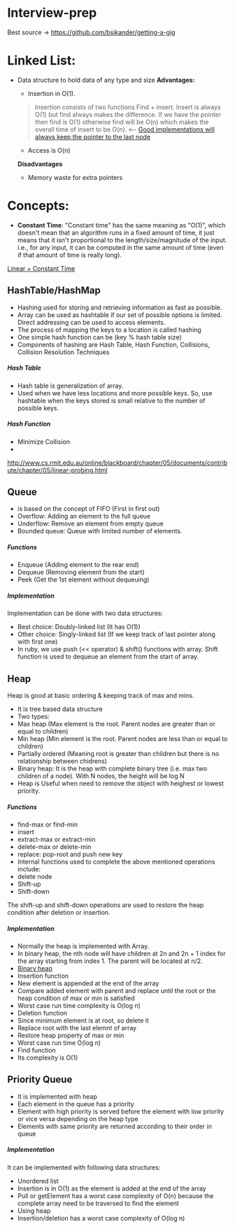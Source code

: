 # Interview-prep

Best source -> https://github.com/bsikander/getting-a-gig

# Linked List:
- Data structure to hold data of any type and size
  **Advantages:**
  - Insertion in O(1). 
  > Insertion consists of two functions Find + insert. Insert is always O(1) but find always makes the difference. If we have the pointer then find is O(1) otherwise find will be O(n) which makes the overall time of insert to be O(n). <-- [Good implementations will  always keep the pointer to the last node](http://stackoverflow.com/questions/1933085/linked-list-insertion-running-time-confusion)
  - Access is O(n)
  
  **Disadvantages**
  - Memory waste for extra pointers
  
  
  
# Concepts:
- **Constant Time**:
"Constant time" has the same meaning as "O(1)", which doesn't mean that an algorithm runs in a fixed amount of time,
it just means that it isn't proportional to the length/size/magnitude of the input. i.e., for any input, it can be computed 
in the same amount of time (even if that amount of time is really long).

[Linear + Constant Time]([https://www.quora.com/Difference-between-linear-time-and-constant-time-in-Data-structure)


## HashTable/HashMap
- Hashing used for storing and retrieving information as fast as possible.
- Array can be used as hashtable if our set of possible options is limited. Direct addressing can be used to access elements.
- The process of mapping the keys to a location is called hashing
- One simple hash function can be (key % hash table size)
- Components of hashing are Hash Table, Hash Function, Collisions, Collision Resolution Techniques

##### Hash Table
- Hash table is generalization of array.
- Used when we have less locations and more possible keys. So, use hashtable when the keys stored is small relative to the number of possible keys.

##### Hash Function
- Minimize Collision
- 
http://www.cs.rmit.edu.au/online/blackboard/chapter/05/documents/contribute/chapter/05/linear-probing.html

## Queue
- is based on the concept of FIFO (First in first out)
- Overflow: Adding an element to the full queue
- Underflow: Remove an element from empty queue
- Bounded queue: Queue with limited number of elements.

##### Functions
 - Enqueue (Adding element to the rear end)
 - Dequeue (Removing element from the start)
 - Peek (Get the 1st element without dequeuing)

##### Implementation
Implementation can be done with two data structures:
- Best choice: Doubly-linked list (It has O(1))
- Other choice: Singly-linked list (If we keep track of last pointer along with first one)
- In ruby, we use push (<< operator) & shift() functions with array. Shift function is used to dequeue an element from the start of array.

## Heap
Heap is good at basic ordering & keeping track of max and mins.
- It is tree based data structure
- Two types:
 - Max heap (Max element is the root. Parent nodes are greater than or equal to children) 
 - Min heap (Min element is the root. Parent nodes are less than or equal to children)
- Partially ordered (Meaning root is greater than children but there is no relationship between chidrens)
- Binary heap: It is the heap with complete binary tree (i.e. max two children of a node). With N nodes, the height will be log N
- Heap is Useful when need to remove the object with heighest or lowest priority.

##### Functions
- find-max or find-min
- insert
- extract-max or extract-min
- delete-max or delete-min
- replace: pop-root and push new key
- Internal functions used to complete the above mentioned operations include:
 - delete node
 - Shift-up
 - Shift-down

The shift-up and shift-down operations are used to restore the heap condition after deletion or insertion.

##### Implementation
- Normally the heap is implemented with Array. 
- In binary heap, the nth node will have children at 2n and 2n + 1 index for the array starting from index 1. The parent will be located at n/2.
- [Binary heap](https://www.cs.cmu.edu/~adamchik/15-121/lectures/Binary%20Heaps/heaps.html)
- Insertion function
 - New element is appended at the end of the array
 - Compare added element with parent and replace until the root or the heap condition of max or min is satisfied
 - Worst case run time complexity is O(log n)
- Deletion function
 - Since minimum element is at root, so delete it
 - Replace root with the last elemnt of array
 - Restore heap property of max or min
 - Worst case run time O(log n)
- Find function
 - Its complexity is O(1)
 
## Priority Queue
- It is implemented with heap
- Each element in the queue has a priority
- Element with high priority is served before the element with low priority or vice versa depending on the heap type
- Elements with same priority are returned according to their order in queue

##### Implementation
It can be implemented with following data structures:
- Unordered list
 - Insertion is in O(1) as the element is added at the end of the array
 - Pull or getElement has a worst case complexity of O(n) because the complete array need to be traversed to find the element
- Using heap
 - Insertion/deletion has a worst case complexity of O(log n)
